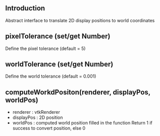 ## Introduction

Abstract interface to translate 2D display positions to world coordinates

## pixelTolerance (set/get Number)

Define the pixel tolerance (default = 5)

## worldTolerance (set/get Number)

Define the world tolerance (default = 0.001)

## computeWorkdPositon(renderer, displayPos, worldPos)

- renderer : vtkRenderer
- displayPos : 2D position
- worldPos : computed world position filled in the function
Return 1 if success to convert position, else 0
